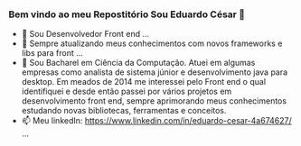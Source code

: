 ### Bem vindo ao meu Repostitório Sou Eduardo César  👋



- 🔭 Sou Desenvolvedor Front end ...
- 🌱 Sempre atualizando meus conhecimentos com novos frameworks e libs para front ...
- 💬 Sou Bacharel em Ciência da Computação. Atuei em algumas empresas como analista de sistema júnior e desenvolvimento java para desktop. Em meados de 2014 me          interessei pelo Front end o qual identifiquei e desde então passei por vários projetos em desenvolvimento front end, sempre aprimorando meus conhecimentos          estudando novas bibliotecas, ferramentas e conceitos.
- 📫 Meu linkedIn: https://www.linkedin.com/in/eduardo-cesar-4a674627/ ...
 
